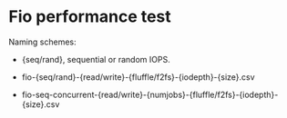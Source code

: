 # Fio performance test

Naming schemes: 

- {seq/rand}, sequential or random IOPS.

- fio-{seq/rand}-{read/write}-{fluffle/f2fs}-{iodepth}-{size}.csv
- fio-seq-concurrent-{read/write}-{numjobs}-{fluffle/f2fs}-{iodepth}-{size}.csv